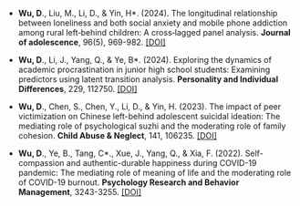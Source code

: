 - <strong>Wu, D</strong>., Liu, M., Li, D., & Yin, H*. (2024). The longitudinal relationship between loneliness and both social anxiety and mobile phone addiction among rural left‐behind children: A cross‐lagged panel analysis. <strong>Journal of adolescence</strong>, 96(5), 969-982. [[DOI]](https://doi.org/10.1002/jad.12309)

- <strong>Wu, D</strong>., Li, J., Yang, Q., & Ye, B*. (2024). Exploring the dynamics of academic procrastination in junior high school students: Examining predictors using latent transition analysis. <strong>Personality and Individual Differences</strong>, 229, 112750. [[DOI]](https://doi.org/10.1016/j.paid.2024.112750)

- <strong>Wu, D</strong>., Chen, S., Chen, Y., Li, D., & Yin, H. (2023). The impact of peer victimization on Chinese left-behind adolescent suicidal ideation: The mediating role of psychological suzhi and the moderating role of family cohesion. <strong>Child Abuse & Neglect</strong>, 141, 106235. [[DOI]](https://doi.org/10.1016/j.chiabu.2023.106235)

- <strong>Wu, D</strong>., Ye, B., Tang, C*., Xue, J., Yang, Q., & Xia, F. (2022). Self-compassion and authentic-durable happiness during COVID-19 pandemic: The mediating role of meaning of life and the moderating role of COVID-19 burnout. <strong>Psychology Research and Behavior Management</strong>, 3243-3255. [[DOI]](https://doi.org/10.2147/PRBM.S380874)

